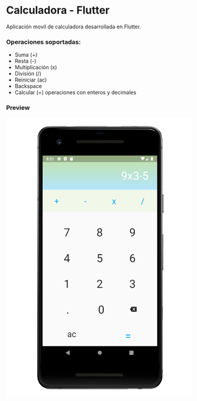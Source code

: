 # Calculadora - Flutter

Aplicación movil de calculadora desarrollada en Flutter.

### Operaciones soportadas:

- Suma (+)
- Resta (-)
- Multiplicación (x)
- División (/)
- Reiniciar (ac)
- Backspace
- Calcular (=) operaciones con enteros y decimales

### Preview

![Preview](preview-calculadora.png)

